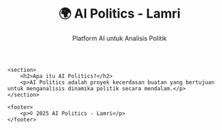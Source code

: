 <!DOCTYPE html>
<html lang="id">
<head>
    <meta charset="UTF-8">
    <meta name="viewport" content="width=device-width, initial-scale=1.0">
    <title>AI Politics - Lamri</title>
    <link rel="stylesheet" href="style.css">
</head>
<body>
    <header>
        <h1>🌍 AI Politics - Lamri</h1>
        <p>Platform AI untuk Analisis Politik</p>
    </header>

    <section>
        <h2>Apa itu AI Politics?</h2>
        <p>AI Politics adalah proyek kecerdasan buatan yang bertujuan untuk menganalisis dinamika politik secara mendalam.</p>
    </section>

    <footer>
        <p>© 2025 AI Politics - Lamri</p>
    </footer>
</body>
</html>
